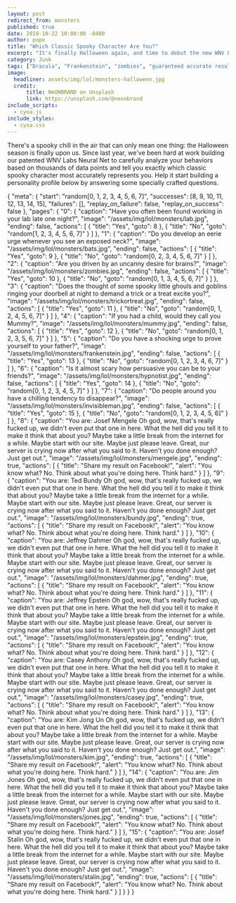 ```yaml
---
layout: post
redirect_from: monsters
published: true
date: 2019-10-22 10:00:00 -0400
author: pope
title: "Which Classic Spooky Character Are You?"
excerpt: "It's finally Halloween again, and time to debut the new WNV Labs Neural Net which uses thousands of detailed data points to tell you which classic spooky character most accurately represents you!"
category: Junk
tags: ["Dracula", "Frankenstein", "zombies", "guaranteed accurate results", "choose your own adventure", "2spooky4me", "Spooky Behaviors", "spooky scary skeletons", "Halloween"]
image:
  headliner: assets/img/lol/monsters-halloween.jpg
  credit: 
      title: NeONBRAND on Unsplash
      link: https://unsplash.com/@neonbrand
include_scripts:
  - cyoa.js
include_styles:
  - cyoa.css
---
```


<link href="https://fonts.googleapis.com/css?family=DM+Serif+Display|Nosifer&display=swap" rel="stylesheet">

<style type="text/css">
  .spooky{
    font-family: 'Nosifer', cursive;
  }
  .unspooky{
    font-size: 48px;
    font-family: 'DM Serif Display', serif;
  }
  .unspooky::after{
    content: "\A";
    white-space: pre;
  }
</style>

There's a spooky chill in the air that can only mean one thing: the Halloween season is finally upon us. Since last year, we've been hard at work building our patented WNV Labs Neural Net to carefully analyze your behaviors based on thousands of data points and tell you exactly which classic spooky character most accurately represents you. Help it start building a personality profile below by answering some specially crafted questions.

<div id="adventure">
{
  "meta": {
    "start": "random[0, 1, 2, 3, 4, 5, 6, 7]",
    "successes": [8, 9, 10, 11, 12, 13, 14, 15],
    "failures": [],
    "replay_on_failure": false,
    "replay_on_success": false
  },
  "pages": {
    "0": {
      "caption": "Have you often been found <span class=\"spooky\">working in your lab late one night</span>?",
      "image": "/assets/img/lol/monsters/lab.jpg",
      "ending": false,
      "actions": [
        {
          "title": "Yes",
          "goto": 8
        },
        {
          "title": "No",
          "goto": "random[1, 2, 3, 4, 5, 6, 7]"
        }
      ]
    },
    "1": {
      "caption": "Do you develop an <span class=\"spooky\">eerie urge</span> whenever you see an <span class=\"spooky\">exposed neck</span>?",
      "image": "/assets/img/lol/monsters/bats.jpg",
      "ending": false,
      "actions": [
        {
          "title": "Yes",
          "goto": 9
        },
        {
          "title": "No",
          "goto": "random[0, 2, 3, 4, 5, 6, 7]"
        }
      ]
    },
    "2": {
      "caption": "Are you driven by an <span class=\"spooky\">uncanny desire for brains</span>?",
      "image": "/assets/img/lol/monsters/zombies.jpg",
      "ending": false,
      "actions": [
        {
          "title": "Yes",
          "goto": 10
        },
        {
          "title": "No",
          "goto": "random[0, 1, 3, 4, 5, 6, 7]"
        }
      ]
    },
    "3": {
      "caption": "Does the thought of some <span class=\"spooky\">spooky little ghouls and goblins</span> ringing your doorbell at night to demand a <span class=\"spooky\">trick or a treat</span> excite you?",
      "image": "/assets/img/lol/monsters/trickortreat.jpg",
      "ending": false,
      "actions": [
        {
          "title": "Yes",
          "goto": 11
        },
        {
          "title": "No",
          "goto": "random[0, 1, 2, 4, 5, 6, 7]"
        }
      ]
    },
    "4": {
      "caption": "If you had a child, would they call you <span class=\"spooky\">Mummy</span>?",
      "image": "/assets/img/lol/monsters/mummy.jpg",
      "ending": false,
      "actions": [
        {
          "title": "Yes",
          "goto": 12
        },
        {
          "title": "No",
          "goto": "random[0, 1, 2, 3, 5, 6, 7]"
        }
      ]
    },
    "5": {
      "caption": "Do you have a <span class=\"spooky\">shocking urge</span> to prove yourself to your father?",
      "image": "/assets/img/lol/monsters/frankenstein.jpg",
      "ending": false,
      "actions": [
        {
          "title": "Yes",
          "goto": 13
        },
        {
          "title": "No",
          "goto": "random[0, 1, 2, 3, 4, 6, 7]"
        }
      ]
    },
    "6": {
      "caption": "Is it almost <span class=\"spooky\">scary</span> how persuasive you can be to your friends?",
      "image": "/assets/img/lol/monsters/hypnotist.jpg",
      "ending": false,
      "actions": [
        {
          "title": "Yes",
          "goto": 14
        },
        {
          "title": "No",
          "goto": "random[0, 1, 2, 3, 4, 5, 7]"
        }
      ]
    },
    "7": {
      "caption": "Do people around you have a <span class=\"spooky\">chilling</span> tendency to <span class=\"spooky\">disappear</span>?",
      "image": "/assets/img/lol/monsters/invisibleman.jpg",
      "ending": false,
      "actions": [
        {
          "title": "Yes",
          "goto": 15
        },
        {
          "title": "No",
          "goto": "random[0, 1, 2, 3, 4, 5, 6]"
        }
      ]
    },
    "8": {
      "caption": "<span class=\"unspooky\">You are: Josef Mengele</span> Oh god, wow, that's really fucked up, we didn't even put that one in here. What the hell did you tell it to make it think that about you? Maybe take a little break from the internet for a while. Maybe start with our site. Maybe just please leave. Great, our server is crying now after what you said to it. Haven't you done enough? Just get out.",
      "image": "/assets/img/lol/monsters/mengele.jpg",
      "ending": true,
      "actions": [
        {
          "title": "Share my result on Facebook!",
          "alert": "You know what? No. Think about what you're doing here. Think hard."
        }
      ]
    },
    "9": {
      "caption": "<span class=\"unspooky\">You are: Ted Bundy</span> Oh god, wow, that's really fucked up, we didn't even put that one in here. What the hell did you tell it to make it think that about you? Maybe take a little break from the internet for a while. Maybe start with our site. Maybe just please leave. Great, our server is crying now after what you said to it. Haven't you done enough? Just get out.",
      "image": "/assets/img/lol/monsters/bundy.jpg",
      "ending": true,
      "actions": [
        {
          "title": "Share my result on Facebook!",
          "alert": "You know what? No. Think about what you're doing here. Think hard."
        }
      ]
    },
    "10": {
      "caption": "<span class=\"unspooky\">You are: Jeffrey Dahmer</span> Oh god, wow, that's really fucked up, we didn't even put that one in here. What the hell did you tell it to make it think that about you? Maybe take a little break from the internet for a while. Maybe start with our site. Maybe just please leave. Great, our server is crying now after what you said to it. Haven't you done enough? Just get out.",
      "image": "/assets/img/lol/monsters/dahmer.jpg",
      "ending": true,
      "actions": [
        {
          "title": "Share my result on Facebook!",
          "alert": "You know what? No. Think about what you're doing here. Think hard."
        }
      ]
    },
    "11": {
      "caption": "<span class=\"unspooky\">You are: Jeffrey Epstein</span> Oh god, wow, that's really fucked up, we didn't even put that one in here. What the hell did you tell it to make it think that about you? Maybe take a little break from the internet for a while. Maybe start with our site. Maybe just please leave. Great, our server is crying now after what you said to it. Haven't you done enough? Just get out.",
      "image": "/assets/img/lol/monsters/epstein.jpg",
      "ending": true,
      "actions": [
        {
          "title": "Share my result on Facebook!",
          "alert": "You know what? No. Think about what you're doing here. Think hard."
        }
      ]
    },
    "12": {
      "caption": "<span class=\"unspooky\">You are: Casey Anthony</span> Oh god, wow, that's really fucked up, we didn't even put that one in here. What the hell did you tell it to make it think that about you? Maybe take a little break from the internet for a while. Maybe start with our site. Maybe just please leave. Great, our server is crying now after what you said to it. Haven't you done enough? Just get out.",
      "image": "/assets/img/lol/monsters/casey.jpg",
      "ending": true,
      "actions": [
        {
          "title": "Share my result on Facebook!",
          "alert": "You know what? No. Think about what you're doing here. Think hard."
        }
      ]
    },
    "13": {
      "caption": "<span class=\"unspooky\">You are: Kim Jong Un</span> Oh god, wow, that's fucked up, we didn't even put that one in here. What the hell did you tell it to make it think that about you? Maybe take a little break from the internet for a while. Maybe start with our site. Maybe just please leave. Great, our server is crying now after what you said to it. Haven't you done enough? Just get out.",
      "image": "/assets/img/lol/monsters/kim.jpg",
      "ending": true,
      "actions": [
        {
          "title": "Share my result on Facebook!",
          "alert": "You know what? No. Think about what you're doing here. Think hard."
        }
      ]
    },
    "14": {
      "caption": "<span class=\"unspooky\">You are: Jim Jones</span> Oh god, wow, that's really fucked up, we didn't even put that one in here. What the hell did you tell it to make it think that about you? Maybe take a little break from the internet for a while. Maybe start with our site. Maybe just please leave. Great, our server is crying now after what you said to it. Haven't you done enough? Just get out.",
      "image": "/assets/img/lol/monsters/jones.jpg",
      "ending": true,
      "actions": [
        {
          "title": "Share my result on Facebook!",
          "alert": "You know what? No. Think about what you're doing here. Think hard."
        }
      ]
    },
    "15": {
      "caption": "<span class=\"unspooky\">You are: Josef Stalin</span> Oh god, wow, that's really fucked up, we didn't even put that one in here. What the hell did you tell it to make it think that about you? Maybe take a little break from the internet for a while. Maybe start with our site. Maybe just please leave. Great, our server is crying now after what you said to it. Haven't you done enough? Just get out.",
      "image": "/assets/img/lol/monsters/stalin.jpg",
      "ending": true,
      "actions": [
        {
          "title": "Share my result on Facebook!",
          "alert": "You know what? No. Think about what you're doing here. Think hard."
        }
      ]
    }
  }
}
</div>